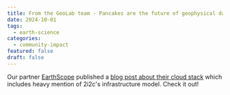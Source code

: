 ```yaml
---
title: From the GeoLab team - Pancakes are the future of geophysical data processing
date: 2024-10-01
tags:
  - earth-science
categories:
  - community-impact
featured: false
draft: false
---
```


Our partner [EarthScope](../../../collaborators/earthscope/) published a [blog post about their cloud stack](https://www.earthscope.org/news/pancakes-are-the-future-of-geophysical-data-processing/) which includes heavy mention of 2i2c's infrastructure model. Check it out!
